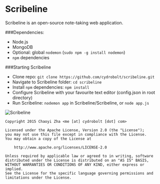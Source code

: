 Scribeline
==========

Scribeline is an open-source note-taking web application.

###Dependencies:
 - Node.js
 - MongoDB
 - Optional: global `nodemon` (`sudo npm -g install nodemon`)
 - `npm` dependencies

###Starting Scribeline
 - Clone repo: `git clone https://github.com/cydrobolt/scribeline.git`
 - Navigate to Scribeline folder: `cd scribeline`
 - Install `npm` dependencies: `npm install`
 - Configure Scribeline with your favourite text editor (config.json in root directory)
 - Run Scribeline: `nodemon app` in Scribeline/Scribeline, or `node app.js`

![Scribeline](http://i.imgur.com/EJMG4mn.png)

```
Copyright 2015 Chaoyi Zha <me [at] cydrobolt [dot] com>

Licensed under the Apache License, Version 2.0 (the "License");
you may not use this file except in compliance with the License.
You may obtain a copy of the License at

    http://www.apache.org/licenses/LICENSE-2.0

Unless required by applicable law or agreed to in writing, software
distributed under the License is distributed on an "AS IS" BASIS,
WITHOUT WARRANTIES OR CONDITIONS OF ANY KIND, either express or implied.
See the License for the specific language governing permissions and
limitations under the License.
```

